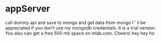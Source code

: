 # appServer
call dummy api and save to mongo and get data from mongo
I ' ll be appreciated if you don't use my mongodb credentials. It is a trial version. You also can get a free 500 mb space on mlab.com.
Cheers!
hey hey
ho
